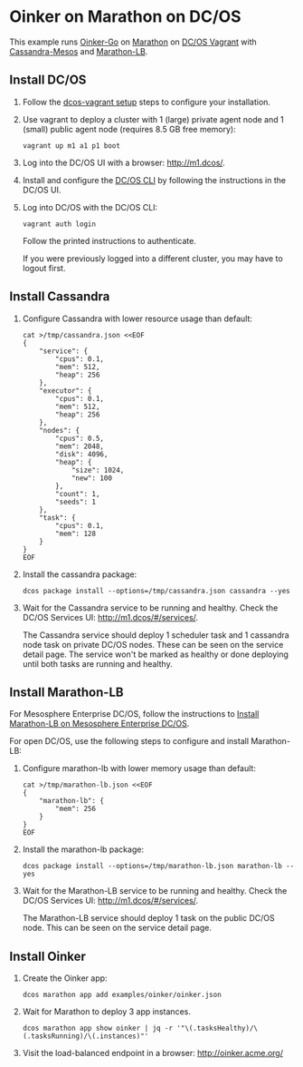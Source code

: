 # Oinker on Marathon on DC/OS

This example runs [Oinker-Go](https://github.com/mesosphere/oinker-go) on [Marathon](https://mesosphere.github.io/marathon/) on [DC/OS Vagrant](https://github.com/dcos/dcos-vagrant) with [Cassandra-Mesos](https://github.com/mesosphere/cassandra-mesos) and [Marathon-LB](https://github.com/mesosphere/marathon-lb).


## Install DC/OS

1. Follow the [dcos-vagrant setup](https://github.com/dcos/dcos-vagrant#setup) steps to configure your installation.
1. Use vagrant to deploy a cluster with 1 (large) private agent node and 1 (small) public agent node (requires 8.5 GB free memory):

    ```
    vagrant up m1 a1 p1 boot
    ```

1. Log into the DC/OS UI with a browser: <http://m1.dcos/>.
1. Install and configure the [DC/OS CLI](https://dcos.io/docs/latest/usage/cli/) by following the instructions in the DC/OS UI.
1. Log into DC/OS with the DC/OS CLI:

    ```
    vagrant auth login
    ```

    Follow the printed instructions to authenticate.

    If you were previously logged into a different cluster, you may have to logout first.


## Install Cassandra

1. Configure Cassandra with lower resource usage than default:

    ```
    cat >/tmp/cassandra.json <<EOF
    {
        "service": {
            "cpus": 0.1,
            "mem": 512,
            "heap": 256
        },
        "executor": {
            "cpus": 0.1,
            "mem": 512,
            "heap": 256
        },
        "nodes": {
            "cpus": 0.5,
            "mem": 2048,
            "disk": 4096,
            "heap": {
                "size": 1024,
                "new": 100
            },
            "count": 1,
            "seeds": 1
        },
        "task": {
            "cpus": 0.1,
            "mem": 128
        }
    }
    EOF
    ```
1. Install the cassandra package:

    ```
    dcos package install --options=/tmp/cassandra.json cassandra --yes
    ```
1. Wait for the Cassandra service to be running and healthy. Check the DC/OS Services UI: <http://m1.dcos/#/services/>.

    The Cassandra service should deploy 1 scheduler task and 1 cassandra node task on private DC/OS nodes.
    These can be seen on the service detail page.
    The service won't be marked as healthy or done deploying until both tasks are running and healthy.


## Install Marathon-LB

For Mesosphere Enterprise DC/OS, follow the instructions to [Install Marathon-LB on Mesosphere Enterprise DC/OS](enterprise-mlb.md).

For open DC/OS, use the following steps to configure and install Marathon-LB:

1. Configure marathon-lb with lower memory usage than default:

    ```
    cat >/tmp/marathon-lb.json <<EOF
    {
        "marathon-lb": {
            "mem": 256
        }
    }
    EOF
    ```
1. Install the marathon-lb package:

    ```
    dcos package install --options=/tmp/marathon-lb.json marathon-lb --yes
    ```
1. Wait for the Marathon-LB service to be running and healthy. Check the DC/OS Services UI: <http://m1.dcos/#/services/>.

    The Marathon-LB service should deploy 1 task on the public DC/OS node. This can be seen on the service detail page.


## Install Oinker

1. Create the Oinker app:

    ```
    dcos marathon app add examples/oinker/oinker.json
    ```
1. Wait for Marathon to deploy 3 app instances.

    ```
    dcos marathon app show oinker | jq -r '"\(.tasksHealthy)/\(.tasksRunning)/\(.instances)"'
    ```
1. Visit the load-balanced endpoint in a browser: <http://oinker.acme.org/>
